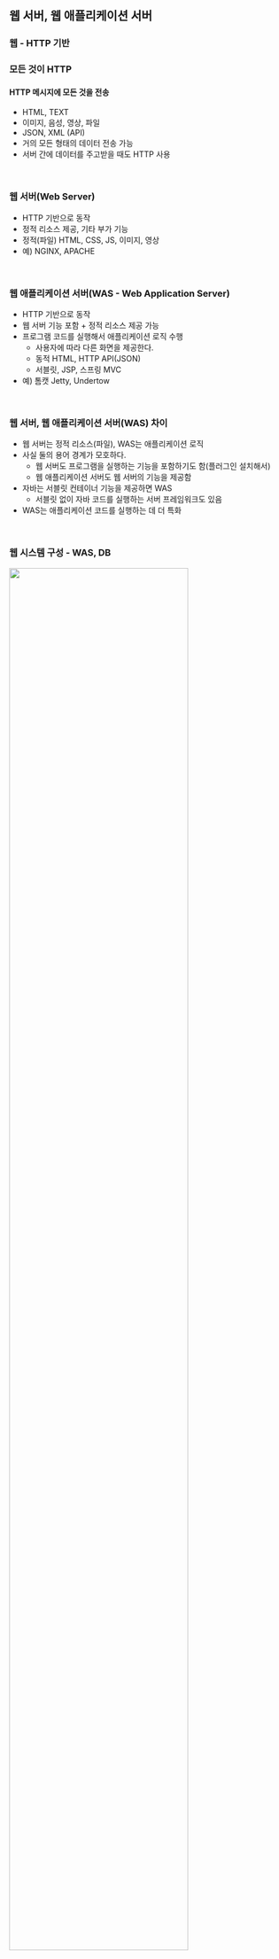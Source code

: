 ## 웹 서버, 웹 애플리케이션 서버

### 웹 - HTTP 기반

### 모든 것이 HTTP

#### HTTP 메시지에 모든 것을 전송

- HTML, TEXT
- 이미지, 음성, 영상, 파일
- JSON, XML (API)
- 거의 모든 형태의 데이터 전송 가능
- 서버 간에 데이터를 주고받을 때도 HTTP 사용

<br>

### 웹 서버(Web Server)

- HTTP 기반으로 동작
- 정적 리소스 제공, 기타 부가 기능
- 정적(파일) HTML, CSS, JS, 이미지, 영상
- 예) NGINX, APACHE

<br>

### 웹 애플리케이션 서버(WAS - Web Application Server)

- HTTP 기반으로 동작
- 웹 서버 기능 포함 + 정적 리소스 제공 가능
- 프로그램 코드를 실행해서 애플리케이션 로직 수행
    - 사용자에 따라 다른 화면을 제공한다.
    - 동적 HTML, HTTP API(JSON)
    - 서블릿, JSP, 스프링 MVC
- 예) 톰캣 Jetty, Undertow

<br>

### 웹 서버, 웹 애플리케이션 서버(WAS) 차이

- 웹 서버는 정적 리소스(파일), WAS는 애플리케이션 로직
- 사실 둘의 용어 경계가 모호하다.
    - 웹 서버도 프로그램을 실행하는 기능을 포함하기도 함(플러그인 설치해서)
    - 웹 애플리케이션 서버도 웹 서버의 기능을 제공함
- 자바는 서블릿 컨테이너 기능을 제공하면 WAS
    - 서블릿 없이 자바 코드를 실행하는 서버 프레임워크도 있음
- WAS는 애플리케이션 코드를 실행하는 데 더 특화

<br>

### 웹 시스템 구성 - WAS, DB

<img src=https://github.com/muyaaho/spring-basic/assets/76798969/453b8311-de14-4daa-b0cb-cbf081c83e03 width="80%" height="80%"/><br>

- WAS, DB만으로 시스템 구성 가능
- WAS는 정적 리소스, 애플리케이션 로직 모두 제공 가능
- 그러나 WAS가 너무 많은 역할을 담당해서 서버 과부하 우려가 있음
- 가장 비싼 애플리케이션 로직이 정적 리소스 때문에 수행이 어려울 수 있음
- WAS 장애시 오류 화면도 노출 불가능

<br>

### 웹 시스템 구성 - WEB, WAS, DB

<img src=https://github.com/muyaaho/spring-basic/assets/76798969/1156a56e-7992-4bcb-9e31-da96b865d338 width="80%" height="80%"/><br>

- 정적 리소스는 웹 서버가 처리
- 웹 서버는 애플리케이션 로직 같은 동적인 처리가 필요하면 WAS에 요청을 위임
    - WAS는 중요한 애플리케이션 로직 처리 전담

<img src=https://github.com/muyaaho/spring-basic/assets/76798969/c10d3299-df6c-4f36-ac68-b20a166f0873 width="80%" height="80%"/><br>

- 효율적인 리소스 관리
    - 정적 리소스가 많이 사용되면 웹 서버를 증설한다.
    - 애플리케이션 리소스가 많이 사용된다면 WAS를 증설한다.

<img src=https://github.com/muyaaho/spring-basic/assets/76798969/ab978c02-79f6-4d92-a8f4-f53a49ddfa36 width="80%" height="80%"/><br>

- 정적 리소스만 제공하는 웹 서버는 잘 죽지 않는다.
    - 단순히 파일을 읽어서 제공하기 때문
- 애플리케이션 로직이 동작하는 WAS 서버는 잘 죽는다.
    - WAS, DB 장애시 웹 서버로 오류 화면 제공 가능하다.
- 만약 API만 사용한다면 웹 서버 없어도 된다. 화면 띄울 필요가 없기 때문

<br><br>

## 서블릿

### 서버에서 처리해야 하는 업무

- 웹 애플리케이션 서버를 직접 구현해야 한다면 의미 있는 비즈니스 로직은 적은데 전후 과정으로 구현해야 할 점들이 너무 많다.
    - 이런 단점을 해결하기 위해 서블릿이 탄생했다.
- 서블릿을 지원하는 WAS 사용

<img src=https://github.com/muyaaho/spring-basic/assets/76798969/03b8dcef-b4a3-428b-a91f-4032bd7d3d5c width="80%" height="80%"/><br>


<br>

### 서블릿

#### 특징

```java
@WebServlet(name = "helloServlet", urlPatterns = "/hello")
public class HelloServlet extends HttpServlet {
 @Override
 protected void service(HttpServletRequest request, HttpServletResponse response){
 //애플리케이션 로직
 }
}
```

- `urlPatterns(/hello)`의 url이 호출되면 서블릿 코드가 실행된다.
- HTTP 요청 정보를 편리하게 사용할 수 있는 `HttpServletRequest`
- HTTP 응답 정보를 편리하게 제공할 수 있는 `HttpServletResponse`
- 개발자는 HTTP 스펙을 매우 편리하게 사용할 수 있다.
    - 그래도 HTTP 스펙은 기본으로 알아야 잘 활용할 수 있겠죠?

<img src=https://github.com/muyaaho/spring-basic/assets/76798969/cab07ac7-14e9-4322-8f42-958078cc6403 width="80%" height="80%"/><br>

#### HTTP 요청, 응답 흐름

- HTTP 요청 시
    - WAS는 Request, Response 객체를 새로 만들어서 서블릿 객체 호출
    - 개발자는 Request 객체에서 HTTP 요청 정보를 편리하게 꺼내서 사용
    - 개발자는 Response 객체에 HTTP 응답 정보를 편리하게 입력
    - WAS는 Response 객체에 담겨있는 내용으로 HTTP 응답 정보를 생성

<br>

### 서블릿 컨테이너

<img src=https://github.com/muyaaho/spring-basic/assets/76798969/f7bcc62c-d7e3-4640-bcbc-6722ef304b89 width="80%" height="80%"/><br>

- 톰캣처럼 서블릿을 지원하는 WAS를 서블릿 컨테이너라고 함
- 서블릿 컨테이너는 서블릿 객체를 생성, 초기화, 호출, 종료하는 생명주기를 관리한다.
- 서블릿 객체는 [싱글톤](https://github.com/muyaaho/spring-basic/blob/main/docs/05%20%EC%8B%B1%EA%B8%80%ED%86%A4%20%EC%BB%A8%ED%85%8C%EC%9D%B4%EB%84%88.md#%EC%8B%B1%EA%B8%80%ED%86%A4-%EC%BB%A8%ED%85%8C%EC%9D%B4%EB%84%88)으로 관리된다.
    - 고객의 요청이 올 때마다 계속 객체를 생성하는 것은 비효율적이다.
    - 최초 로딩 시점에 서블릿 객체를 미리 만들어두고 재활용한다.
    - 모든 고객 요청은 동일한 서블릿 객체 인스턴스에 접근한다.
    - **공유 변수 사용을 주의한다.**
    - 서블릿 컨테이너 종료 시 함께 종료된다.
- JSP도 서블릿으로 변환되어 사용
- 동시 요청을 위한 멀티 스레드 처리 지원

<br><br>

## 동시 요청 - 멀티 스레드

### 스레드

- 애플리케이션 코드를 하나하나 순차적으로 실행하는 것은 스레드이다. (프로세스는 프로그램 실행)
- 자바 메인 메서드를 처음 실행하면 main이라는 이름의 스레드가 실행된다.
- 스레드가 없다면 자바 애플리케이션 실행이 불가능하다.
- 스레드는 한 번에 하나의 코드 라인만 수행한다.
- 동시 처리가 필요하면 스레드를 추가로 생성한다.

<br>

### 다중 요청 - 스레드 하나 사용

- 요청 1이 처리 중일 때 요청 2가 온다면 둘 다 죽는 현상이 발생할 수도 있다. (기다리다 timeout)

<img src=https://github.com/muyaaho/spring-basic/assets/76798969/3d4835fb-ea72-4cfb-a571-2c0fa8f795ca width="80%" height="80%"/><br>

<br>

### 요청마다 스레드 생성

<img src=https://github.com/muyaaho/spring-basic/assets/76798969/d32da174-9890-4c25-81ff-9ebec65cd58c width="80%" height="80%"/><br>

- 요청1의 처리 지연 상관없이 요청2를 수행한다.

#### 장점

- 동시 요청을 처리할 수 있다.
- 리소스(CPU, 메모리)가 허용할 때까지 처리 가능하다.
- 하나의 스레드가 지연되어도, 나머지 스레드는 정상 작동한다.

#### 단점

- 스레드는 생성 비용이 매우 비싸다.
    - 고객의 요청이 올 때마다 스레드를 생성하면, 응답 속도가 느려진다.
- 스레드는 컨텍스트 스위칭 비용이 발생한다.
- 스레드 생성에 제한이 없다.
    - 고객 요청이 너무 많이 오면 CPU, 메모리 임계점을 넘어서 서버가 죽을 수 있다.

<br>

### 스레드 풀

#### 요청마다 스레드 생성의 단점 보완

- 특징

<img src=https://github.com/muyaaho/spring-basic/assets/76798969/c3511405-9e55-482e-8b64-ccd929f83480 width="80%" height="80%"/><br>

    - 필요한 스레드를 스레드 풀에 보관하고 관리한다.
    - 스레드 풀에 생성할 수 있는 스레드의 최대치를 관리한다. 톰캣은 최대 200개 기본 설정
- 사용
    - 스레드가 필요하면, 이미 생성되어 있는 스레드를 스레드 풀에서 꺼내 사용한다.
    - 사용을 종료하면 스레드 풀에 해당 스레드를 반납한다.
    - 최대 스레드가 모두 사용 중이어서 스레드 풀에 스레드가 없으면?

<img src=https://github.com/muyaaho/spring-basic/assets/76798969/393acb13-4f18-49b3-8d3b-4a7adcfcfe29 width="80%" height="80%"/><br>

        - 기다리는 요청은 거절하거나 특정 숫자만큼 대기하도록 설정할 수 있다.
- 장점
    - 스레드가 미리 생성되어 있으므로, 스레드를 생성하고 종료하는 비용이 절약되고 응답시간이 빠르다.
    - 생성할 수 있는 스레드의 최대치가 있으므로 너무 많은 요청이 들어와도 기존 요청은 안전하게 처리할 수 있다.

#### 실무 팁

- WAS의 주요 튜닝 포인트는 최대 스레드(max thread) 수이다.
- 이 값을 너무 낮게 설정한다면?

<img src=https://github.com/muyaaho/spring-basic/assets/76798969/c4513beb-5d0d-407a-b7d2-f718553d73d6 width="80%" height="80%"/><br>

    - 동시 요청이 많을 때 서버 리소스는 여유롭지만, 클라이언트는 금방 응답 지연이 발생한다.
    - 여기 예시처럼 응답 지연이 일어났는데 CPU가 5%밖에 사용되지 않은 건 개발자 입장에서는 부끄러운 일이라고 한다. 50% 사용돼서 이런 에러가 발생해야 하는데 그렇다면 서버를 늘리지 않고 1개를 10배로 사용할 수 있기 때문에
- 이 값을 너무 높게 설정한다면?
    - 동시 요청이 많을 때 CPU, 메모리 리소스 임계점 초과로 서버가 다운된다.
- 장애 발생 시 어떻게 해야 하나요?
    - 클라우드면 일단 서버부터 늘리고 이후에 튜닝한다.
    - 클라우드가 아니면 열심히 튜닝한다.

#### 스레드 풀의 적정 숫자

- 적정 숫자는 어떻게 찾나요?
- n개, 몇 개 정해진 것이 아니라 애플리케이션 로직의 복잡도, CPU, 메모리, IO 리소스 상황에 따라 모두 다르다.
- 성능 테스트를 하면서 찾아낸다.
    - 최대한 실제 서비스와 유사하게 성능 테스트를 시도한다.
    - 툴: 아파치 ab, 제이미터, nGrinder

<br>

### WAS의 멀티 스레드 지원 - 핵심

- 멀티 스레드에 대한 부분은 WAS가 처리
- **개발자가 멀티 스레드 관련 코드를 신경 쓰지 않아도 된다.**
- 개발자는 마치 **싱글 스레드 프로그래밍을 하듯이 편리하게 소스 코드를 개발**하면 된다.
- 멀티 스레드 환경이므로 싱글톤 객체(서블릿, 스프링 빈)은 주의해서 사용한다.

<br><br>

## HTML, HTTP API, CSR, SSR

### 정적 리소스

- 고정된 HTML 파일, CSS, JS, 이미지, 영상 등 제공
- 주로 웹 브라우저

<br>

### HTML 페이지

- 동적으로 필요한 HTML 파일을 생성해서 전달
- 웹 브라우저는 HTML을 해석한다.

<img src=https://github.com/muyaaho/spring-basic/assets/76798969/3ece51e8-7991-4f25-9e32-d7da79cde6ac width="80%" height="80%"/><br>

- 서버에서 HTML을 생성한다.

<br>

### HTTP API

- HTML이 아니라 데이터를 전달한다.
- 주로 JSON 형식을 사용한다.
- 다양한 시스템에서 호출된다.

<img src=https://github.com/muyaaho/spring-basic/assets/76798969/0bc9ec2d-f7a8-47fa-9df8-b38dd2ee75fc width="80%" height="80%"/><br>

- 데이터만 주고받는다. UI 화면이 필요하면 클라이언트가 별도로 처리한다.
- UI 클라이언트 접점
    - 앱 클라이언트(아이폰, 안드로이드, PC 앱)
    - 웹 브라우저에서 자바스크립트를 통한 HTTP API 호출
    - React, Vue.js 같은 웹 클라이언트
- 서버 to 서버
    - 주문 서버 → 결제 서버
    - 기업 간 데이터 통신
- 개발자는 정적 리소스, HTML 페이지(동적), HTTP API를 어떻게 할지 모두 고민해야 한다.

<br>

### 서버 사이드 렌더링, 클라이언트 사이드 렌더링

#### SSR - 서버 사이드 렌더링

<img src=https://github.com/muyaaho/spring-basic/assets/76798969/7d518947-f258-47eb-8a07-bf62e8b6dedb width="80%" height="80%"/><br>

- HTML 최종 결과를 서버에서 만들어서 웹 브라우저에 전달한다.
- 주로 정적인 화면에서 사용된다.
- 관련 기술: JSP, 타임리프 (백엔드 개발자)

#### CSR - 클라이언트 사이드 렌더링

<img src=https://github.com/muyaaho/spring-basic/assets/76798969/79e35912-9a35-47a4-ba80-34bd58091dfd width="80%" height="80%"/><br>

- HTML 결과를, 자바스크립트를 사용해 웹 브라우저에서 동적으로 생성해서 적용한다.
- 주로 동적인 화면에서 사용된다. 웹 환경을 마치 앱처럼 필요한 부분 변경할 수 있다.
    - 예) 구글 지도, Gmail, 구글 캘린더
- 관련 기술: React, Vue.js (프론트엔드 개발자)

#### 참고

- React, Vue.js를 CSR + SSR 동시에 지원하는 웹 프레임워크도 있다.
- SSR을 사용하더라도, 자바스크립트를 사용해서 화면 일부를 동적으로 변경 가능하다.

<br>

### 어디까지 알아야 하나요? - 백엔드 개발자 입장에서 UI 기술

#### 백엔드 - 서버 사이드 렌더링 기술

- JSP, 타임리프
- 화면이 정적이고, 복잡하지 않을 때 사용
- 백엔드 개발자는 서버 사이드 렌더링 기술 학습을 필수로 해야 한다.

#### 웹 프론트엔드 - 클라이언트 사이드 렌더링 기술

- React, Vue.js
- 복잡하고 동적인 UI 사용
- 웹 프론트엔드 개발자의 전문 분야

#### 선택과 집중

- 백엔드 개발자의 웹 프론트엔드 기술 학습은 옵션이다.
- 백엔드 개발자는 서버, DB, 인프라 등등 수많은 백엔드 기술을 공부해야 하기 때문이다.
- 웹 프론트엔드 기술도 알면 나쁘진 않지만 깊이 있게 잘하려면 숙련에 오랜 시간이 필요하다.

<br><br>

## 자바 백엔드 웹 기술 역사

### 자바 웹 기술 역사

#### 과거 기술

- 서블릿 - 1997
    - HTML 생성 어려움
- JSP - 1999
    - HTML 생성 편리하지만, 비즈니스 로직까지 많은 역할 담당
- 서블릿, JSP 조합 MVC 패턴 사용
    - 모델, 뷰, 컨트롤러로 역할 나누어 개발
- MVC 프레임워크 춘추 전국 시대 - 2000년대 초 ~ 2010년 초
    - MVC 패턴을 기반으로 한 수많은 프레임워크가 나왔음
    - MVC 패턴 자동화, 복잡한 웹 기술을 편리하게 사용할 수 있는 다양한 기능 지원
    - 스트럿츠, 웹워크, 스프링 MVC(과거 버전)

#### 현재 사용 기술

- **어노테이션 기반의 스프링 MVC 등장**
    - 어노테이션으로 편리하게 사용 가능하다.
    - 스프링에서 나온 MVC 기술로 프레임워크를 합쳐서 사용하거나 그러지 않아도 된다.
- **스프링 부트의 등장**
    - 개발자가 불편해했던 점들을 해결해 준다.
    - 스프링 부트는 서버를 내장한다.
        - 과거에는 서버에 WAS를 직접 설치하고 소스는 War 파일을 만들어서 설치한 WAS에 배포한다.
    - 스프링 부트는 빌드 결과(Jar)에 WAS 서버를 포함하여 빌드 배포를 단순화했다.

#### 최신 기술 - 스프링 웹 기술의 분화

- Web Servlet - Spring MVC
- Web Reactive - Spring WebFlux

#### Spring WebFlux

- 특징
    - 최신 기술이다.
    - 비동기 넌 블러킹 처리
    - 최소 스레드로 최대 성능을 낸다. - 스레드 컨텍스트 스위칭 비용 효율화
    - 함수형 스타일 개발 - 동시처리 코드 효율화
    - 서블릿 기술 사용 X(netty 사용)
- 하지만
    - 기술적 난이도가 매우 높다.
    - 아직 RDB 지원이 부족하다.
    - 일반 MVC 스레드 모델도 충분히 빠르다.
    - 실무에서 아직 많이 사용하지 않는다.

<br>

### 자바 뷰 템플릿 역사

#### HTML을 편리하게 생성하는 뷰 기능

- JSP
    - 속도가 느리고 기능이 부족하다.
- Freemarker, Velocity
    - 속도 문제를 해결하고 다양한 기능을 제공한다.
- Thymeleaf
    - 네추럴 템츨릿: HTML 모양을 유지하면서 뷰 템플릿 적용이 가능하다.
    - 스프링 MVC와 강력한 기능 통합(스프링에서 밀어주고 있다)
    - 최선이 선택이다. 단 성능은 프리마커, 벨로시티가 더 빠르다(근데 웬만한 사이트는 성능 이슈가 크게 있진 않다.)